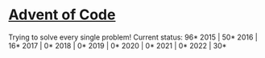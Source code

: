 # [Advent of Code](adventofcode.com)

Trying to solve every single problem!
Current status: 96*
2015 | 50*
2016 | 16*
2017 |  0*
2018 |  0*
2019 |  0*
2020 |  0*
2021 |  0*
2022 | 30*
